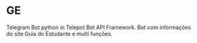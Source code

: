 # GE
Telegram Bot python in Telepot Bot API Framework. Bot com informações do site Guia do Estudante e multi funções.
